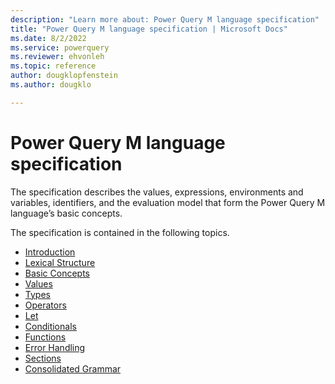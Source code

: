 ```yaml
---
description: "Learn more about: Power Query M language specification"
title: "Power Query M language specification | Microsoft Docs"
ms.date: 8/2/2022
ms.service: powerquery
ms.reviewer: ehvonleh
ms.topic: reference
author: dougklopfenstein
ms.author: dougklo

---
```

# Power Query M language specification

The specification describes the values, expressions, environments and variables, identifiers, and the evaluation model that form the Power Query M language’s basic concepts.

The specification is contained in the following topics.

* [Introduction](m-spec-introduction.md)
* [Lexical Structure](m-spec-lexical-structure.md)
* [Basic Concepts](m-spec-basic-concepts.md)
* [Values](m-spec-values.md)
* [Types](m-spec-types.md)
* [Operators](m-spec-operators.md)
* [Let](m-spec-let.md)
* [Conditionals](m-spec-conditionals.md)
* [Functions](m-spec-functions.md)
* [Error Handling](m-spec-error-handling.md)
* [Sections](m-spec-sections.md)
* [Consolidated Grammar](m-spec-consolidated-grammar.md)
